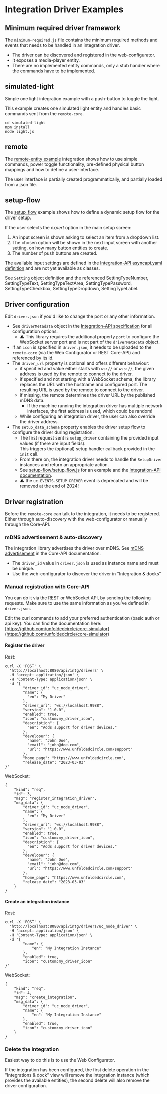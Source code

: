 # Integration Driver Examples

## Minimum required driver framework

The `minimum-required.js` file contains the minimum required methods and events that needs to be handled in an
integration driver.

- The driver can be discovered and registered in the web-configurator.
- It exposes a media-player entity.
- There are no implemented entity commands, only a stub handler where the commands have to be implemented.

## simulated-light

Simple one light integration example with a push-button to toggle the light.

This example creates one simulated light entity and handles basic commands sent from the `remote-core`.

```shell
cd simulated-light
npm install
node light.js
```

## remote

The [remote-entity example](remote/remote.js) integration shows how to use simple commands, power toggle functionality,
pre-defined physical button mappings and how to define a user-interface.

The user interface is partially created programmatically, and partially loaded from a json file.  

## setup-flow

The [setup_flow](setup-flow/setup_flow.js) example shows how to define a dynamic setup flow for the driver setup.

If the user selects the _expert_ option in the main setup screen:

1. An input screen is shown asking to select an item from a dropdown list.
2. The chosen option will be shown in the next input screen with another setting, on how many button entities to create.
3. The number of push buttons are created.

The available input settings are defined in the [Integration-API asyncapi.yaml definition](https://github.com/unfoldedcircle/core-api/tree/main/integration-api)
and are not yet available as classes.

See `Setting` object definition and the referenced SettingTypeNumber, SettingTypeText, SettingTypeTextArea,
SettingTypePassword, SettingTypeCheckbox, SettingTypeDropdown, SettingTypeLabel.

## Driver configuration

Edit `driver.json` if you'd like to change the port or any other information.

- See `driverMetadata` object in the [Integration-API specification](https://github.com/unfoldedcircle/core-api/tree/main/integration-api)
  for all configuration options.
  - ⚠️ This library requires the additional property `port` to configure the WebSocket server port and is not part of
    the `driverMetadata` object.
- If an `icon` is specified in `driver.json`, it needs to be uploaded to the `remote-core` (via the Web Configurator
  or REST Core-API) and referenced by its id.
- The `driver_url` property is optional and offers different behaviour:
  - if specified and value either starts with `ws://` or `wss://`, the given address is used by the remote to connect
    to the driver.
  - if specified and not starting with a WebSocket schema, the library replaces the URL with the hostname and configured
    port. The resulting URL is used by the remote to connect to the driver.
  - if missing, the remote determines the driver URL by the published mDNS data.
    - If the machine running the integration driver has multiple network interfaces, the first address is used, which
      could be random!
  - While configuring an integration driver, the user can also override the driver address.
- The `setup_data_schema` property enables the driver setup flow to configure the driver during registration.
  - The first request sent is `setup_driver` containing the provided input values (if there are input fields).  
    This triggers the (optional) setup handler callback provided in the `init` call.
  - From there on, the integration driver needs to handle the `SetupDriver` instances and return an appropriate action.
  - See [setup-flow/setup_flow.js](setup-flow/setup_flow.js) for an example and the [Integration-API documentation](https://github.com/unfoldedcircle/core-api/tree/main/doc/integration-driver).
  - ⚠️ the `uc.EVENTS.SETUP_DRIVER` event is deprecated and will be removed at the end of 2024!

## Driver registration

Before the `remote-core` can talk to the integration, it needs to be registered. Either through auto-discovery with the
web-configurator or manually through the Core-API.

### mDNS advertisement & auto-discovery

The integration library advertises the driver over mDNS. See [mDNS advertisement](https://github.com/unfoldedcircle/core-api/blob/main/doc/integration-driver/driver-advertisement.md)
in the Core-API documentation.

- The `driver_id` value in `driver.json` is used as instance name and must be unique.
- Use the web-configurator to discover the driver in "Integration & docks"

### Manual registration with Core-API

You can do it via the REST or WebSocket API, by sending the following requests.
Make sure to use the same information as you've defined in `driver.json`.

Edit the curl commands to add your preferred authentication (basic auth or api key).
You can find the documentation here: [https://github.com/unfoldedcircle/core-simulator](https://github.com/unfoldedcircle/core-simulator)

#### Register the driver

Rest:

```
curl -X 'POST' \
  'http://localhost:8080/api/intg/drivers' \
  -H 'accept: application/json' \
  -H 'Content-Type: application/json' \
  -d '{
        "driver_id": "uc_node_driver",
        "name": {
          "en": "My Driver"
        },
        "driver_url": "ws://localhost:9988",
        "version": "1.0.0",
        "enabled": true,
        "icon": "custom:my_driver_icon",
        "description": {
          "en": "Adds support for driver devices."
        },
        "developer": {
          "name": "John Doe",
          "email": "john@doe.com",
          "url": "https://www.unfoldedcircle.com/support"
        },
        "home_page": "https://www.unfoldedcircle.com",
        "release_date": "2023-03-03"
}'
```

WebSocket:

```
{
    "kind": "req",
    "id": 3,
    "msg": "register_integration_driver",
    "msg_data": {
        "driver_id": "uc_node_driver",
        "name": {
          "en": "My Driver"
        },
        "driver_url": "ws://localhost:9988",
        "version": "1.0.0",
        "enabled": true,
        "icon": "custom:my_driver_icon",
        "description": {
          "en": "Adds support for driver devices."
        },
        "developer": {
          "name": "John Doe",
          "email": "john@doe.com",
          "url": "https://www.unfoldedcircle.com/support"
        },
        "home_page": "https://www.unfoldedcircle.com",
        "release_date": "2023-03-03"
    }
}
```

#### Create an integration instance

Rest:

```
curl -X 'POST' \
  'http://localhost:8080/api/intg/drivers/uc_node_driver' \
  -H 'accept: application/json' \
  -H 'Content-Type: application/json' \
  -d '{
        "name": {
            "en": "My Integration Instance"
        },
        "enabled": true,
        "icon": "custom:my_driver_icon"
}'
```

WebSocket:

```
{
    "kind": "req",
    "id": 4,
    "msg": "create_integration",
    "msg_data": {
        "driver_id": "uc_node_driver",
        "name": {
            "en": "My Integration Instance"
        },
        "enabled": true,
        "icon": "custom:my_driver_icon"
    }
}
```

### Delete the integration

Easiest way to do this is to use the Web Configurator.

If the integration has been configured, the first delete operation in the "Integrations & dock" view will remove the
integration instance (which provides the available entities), the second delete will also remove the driver
configuration.
